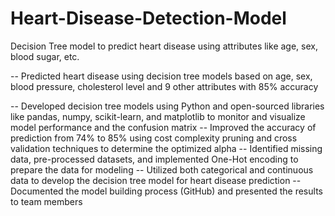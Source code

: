 # Heart-Disease-Detection-Model
Decision Tree model to predict heart disease using attributes like age, sex, blood sugar, etc.

-- Predicted heart disease using decision tree models based on age, sex, blood pressure, cholesterol level and 9 other attributes with 85% accuracy

-- Developed decision tree models using Python and open-sourced libraries like pandas, numpy, scikit-learn, and matplotlib to monitor and visualize model performance and the confusion matrix
-- Improved the accuracy of prediction from 74% to 85% using cost complexity pruning and cross validation techniques to determine the optimized alpha
-- Identified missing data, pre-processed datasets, and implemented One-Hot encoding to prepare the data for modeling
-- Utilized both categorical and continuous data to develop the decision tree model for heart disease prediction
-- Documented the model building process (GitHub) and presented the results to team members
